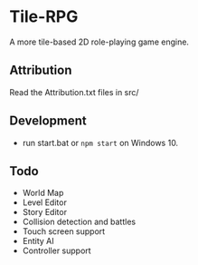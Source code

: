 # Tile-RPG

A more tile-based 2D role-playing game engine.

## Attribution
Read the Attribution.txt files in src/

## Development
* run start.bat or `npm start` on Windows 10.

## Todo
* World Map
* Level Editor
* Story Editor
* Collision detection and battles
* Touch screen support
* Entity AI
* Controller support
